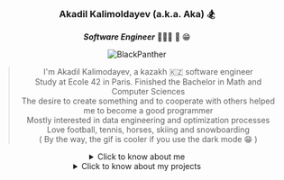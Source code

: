 <div align="center">

### Akadil Kalimoldayev (a.k.a. Aka) 🏂

***Software Engineer*** 👨🏼‍🏫 📝 😁 
  
![BlackPanther](https://github.com/Akadil/pictures/blob/main/t-challa-black-panther.gif)
  
> I'm Akadil Kalimodayev, a kazakh 🇰🇿 software engineer \
> Study at Ecole 42 in Paris. Finished the Bachelor in Math and Computer Sciences \
> The desire to create something and to cooperate with others helped me to become a good programmer \
> Mostly interested in data engineering and optimization processes  \
> Love football, tennis, horses, skiing and snowboarding \
> ( By the way, the gif is cooler if you use the dark mode 😁 )

<details>
<summary>Click to know about me</summary>

<br> </br>
<div align="left">
  
- 🏫 As a 42 program, Currently I am working on creating a virtual machine  
- 💻 On my side, I am learning the python packages
- 📚 In spare time I am reading books on creation of something meaningful
- 📩 Contact me via gmail: akadil.kalimoldayev@gmail.com or insta: @akadilkalimoldayev

</div>

<br> </br>
  
</details>
  
<details>
<summary>Click to know about my projects</summary>

<div align="left">
  
- 42 projects are coming soon ... 

</div>
  
</details>
